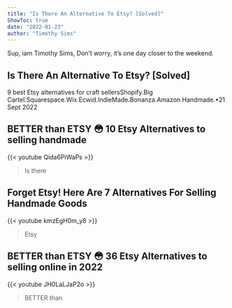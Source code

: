 ```yaml
---
title: "Is There An Alternative To Etsy? [Solved]"
ShowToc: true 
date: "2022-01-23"
author: "Timothy Sims" 
---
```


Sup, iam Timothy Sims, Don’t worry, it’s one day closer to the weekend.
## Is There An Alternative To Etsy? [Solved]
9 best Etsy alternatives for craft sellersShopify.Big Cartel.Squarespace.Wix.Ecwid.IndieMade.Bonanza.Amazon Handmade.•21 Sept 2022

## BETTER than ETSY 😳  10 Etsy Alternatives to selling handmade
{{< youtube Qida6PiWaPs >}}
>Is there

## Forget Etsy!  Here Are 7 Alternatives For Selling Handmade Goods
{{< youtube kmzEgH0m_y8 >}}
>Etsy

## BETTER than ETSY 😳 36 Etsy Alternatives to selling online in 2022
{{< youtube JH0LaLJaP2o >}}
>BETTER than 

